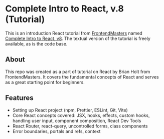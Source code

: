 # Complete Intro to React, v.8 (Tutorial)

This is an introduction React tutorial from [FrontendMasters](https://frontendmasters.com/) named [Complete Intro to React, v8](https://react-v8.holt.courses/). The textual version of the tutorial is freely available, as is the code base.

## About

This repo was created as a part of tutorial on React by Brian Holt from FrontendMasters. It covers the fundamental concepts of React and serves as a great starting point for beginners.

## Features

- Setting up React project (npm, Prettier, ESLint, Git, Vite)
- Core React concepts covered: JSX, hooks, effects, custom hooks, handling user input, component composition, React Dev Tools
- React Router, react-query, uncontrolled forms, class components
- Error boundaries, portals and refs, context
